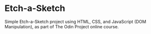 # Etch-a-Sketch

Simple Etch-a-Sketch project using HTML, CSS, and JavaScript (DOM Manipulation), as part of The Odin Project online course.